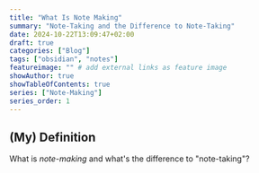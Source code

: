 ```yaml
---
title: "What Is Note Making"
summary: "Note-Taking and the Difference to Note-Taking"
date: 2024-10-22T13:09:47+02:00
draft: true
categories: ["Blog"]
tags: ["obsidian", "notes"]
featureimage: "" # add external links as feature image
showAuthor: true
showTableOfContents: true
series: ["Note-Making"]
series_order: 1
---
```


## (My) Definition

What is *note-making* and what's the difference to "note-taking"?
